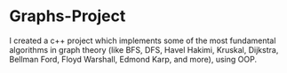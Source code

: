 # Graphs-Project

I created a c++ project which implements some of the most fundamental algorithms in graph theory (like BFS, DFS, Havel Hakimi, Kruskal, Dijkstra, Bellman Ford, Floyd Warshall, Edmond Karp, and more), using OOP.
